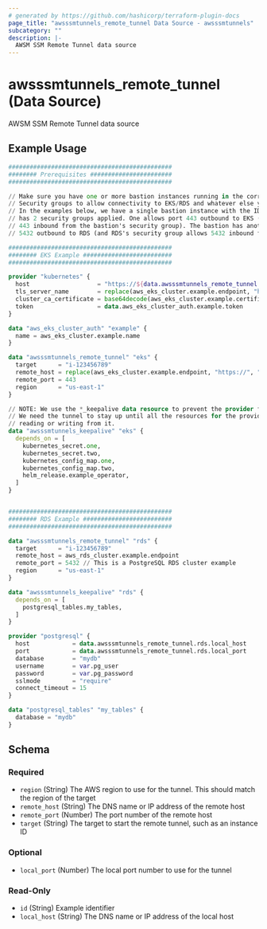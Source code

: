 ```yaml
---
# generated by https://github.com/hashicorp/terraform-plugin-docs
page_title: "awsssmtunnels_remote_tunnel Data Source - awsssmtunnels"
subcategory: ""
description: |-
  AWSM SSM Remote Tunnel data source
---
```


# awsssmtunnels_remote_tunnel (Data Source)

AWSM SSM Remote Tunnel data source

## Example Usage

```terraform
##############################################
######## Prerequisites #######################
##############################################

// Make sure you have one or more bastion instances running in the correct VPCs and with the correct
// Security groups to allow connectivity to EKS/RDS and whatever else you are trying to connect to.
// In the examples below, we have a single bastion instance with the ID i-123456789. The instance
// has 2 security groups applied. One allows port 443 outbound to EKS (and EKS's security group allows
// 443 inbound from the bastion's security group). The bastion has another security group that allows port
// 5432 outbound to RDS (and RDS's security group allows 5432 inbound from the bastion's security group).

##############################################
######## EKS Example #########################
##############################################

provider "kubernetes" {
  host                   = "https://${data.awsssmtunnels_remote_tunnel.eks.local_host}:${data.awsssmtunnels_remote_tunnel.eks.local_port}"
  tls_server_name        = replace(aws_eks_cluster.example.endpoint, "https://", "")
  cluster_ca_certificate = base64decode(aws_eks_cluster.example.certificate_authority.0.data)
  token                  = data.aws_eks_cluster_auth.example.token
}

data "aws_eks_cluster_auth" "example" {
  name = aws_eks_cluster.example.name
}

data "awsssmtunnels_remote_tunnel" "eks" {
  target      = "i-123456789"
  remote_host = replace(aws_eks_cluster.example.endpoint, "https://", "")
  remote_port = 443
  region      = "us-east-1"
}

// NOTE: We use the *_keepalive data resource to prevent the provider from being shut down prematurely
// We need the tunnel to stay up until all the resources for the providers using the tunnel are done
// reading or writing from it.
data "awsssmtunnels_keepalive" "eks" {
  depends_on = [
    kubernetes_secret.one,
    kubernetes_secret.two,
    kubernetes_config_map.one,
    kubernetes_config_map.two,
    helm_release.example_operator,
  ]
}


##############################################
######## RDS Example #########################
##############################################

data "awsssmtunnels_remote_tunnel" "rds" {
  target      = "i-123456789"
  remote_host = aws_rds_cluster.example.endpoint
  remote_port = 5432 // This is a PostgreSQL RDS cluster example
  region      = "us-east-1"
}

data "awsssmtunnels_keepalive" "rds" {
  depends_on = [
    postgresql_tables.my_tables,
  ]
}

provider "postgresql" {
  host            = data.awsssmtunnels_remote_tunnel.rds.local_host
  port            = data.awsssmtunnels_remote_tunnel.rds.local_port
  database        = "mydb"
  username        = var.pg_user
  password        = var.pg_password
  sslmode         = "require"
  connect_timeout = 15
}

data "postgresql_tables" "my_tables" {
  database = "mydb"
}
```

<!-- schema generated by tfplugindocs -->
## Schema

### Required

- `region` (String) The AWS region to use for the tunnel. This should match the region of the target
- `remote_host` (String) The DNS name or IP address of the remote host
- `remote_port` (Number) The port number of the remote host
- `target` (String) The target to start the remote tunnel, such as an instance ID

### Optional

- `local_port` (Number) The local port number to use for the tunnel

### Read-Only

- `id` (String) Example identifier
- `local_host` (String) The DNS name or IP address of the local host
